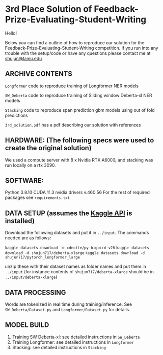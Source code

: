 # 3rd Place Solution of Feedback-Prize-Evaluating-Student-Writing

Hello!

Below you can find a outline of how to reproduce our solution for the Feedback-Prize-Evaluating-Student-Writing competition.
If you run into any trouble with the setup/code or have any questions please contact me at shujun@tamu.edu

## ARCHIVE CONTENTS
```Longformer``` code to reproduce training of Longformer NER models

```SW_Deberta``` code to reproduce training of Sliding window Deberta-xl NER models

```Stacking``` code to reproduce span prediction gbm models using out of fold predictions

```3rd_solution.pdf``` has a pdf describing our solution with references

## HARDWARE: (The following specs were used to create the original solution)
We used a compute server with 8 x Nvidia RTX A6000, and stacking was run locally on a rtx 3090.

## SOFTWARE:
Python 3.8.10
CUDA 11.3
nvidia drivers v.460.56
For the rest of required packages see ```requirements.txt```

## DATA SETUP (assumes the [Kaggle API](https://github.com/Kaggle/kaggle-api) is installed)

Download the following datasets and put it in ```../input```. The commands needed are as follows:

```kaggle datasets download -d cdeotte/py-bigbird-v26```
```kaggle datasets download -d shujun717/deberta-xlarge```
```kaggle datasets download -d shujun717/pytorch_longformer_large```

unzip these with their dataset names as folder names and put them in ```../input``` (for instance contents of ```shujun717/deberta-xlarge``` should be in ```../input/deberta-xlarge```)


## DATA PROCESSING
Words are tokenized in real time during training/inference. See ```SW_Deberta/Dataset.py``` and ```Longformer/Dataset.py``` for details.

## MODEL BUILD

1. Training SW Deberta-xl: see detailed instructions in ```SW_Deberta```
2. Training Longformer: see detailed instructions in ```Longformer```
3. Stacking: see detailed instructions in ```Stacking```
